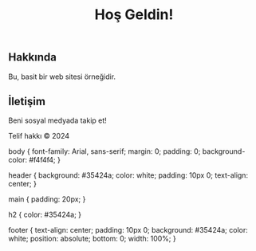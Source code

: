 <!DOCTYPE html>
<html lang="tr">
<head>
    <meta charset="UTF-8">
    <meta name="viewport" content="width=device-width, initial-scale=1.0">
    <title>Benim Web Sitem</title>
    <link rel="stylesheet" href="styles.css">
</head>
<body>
    <header>
        <h1>Hoş Geldin!</h1>
    </header>
    <main>
        <section>
            <h2>Hakkında</h2>
            <p>Bu, basit bir web sitesi örneğidir.</p>
        </section>
        <section>
            <h2>İletişim</h2>
            <p>Beni sosyal medyada takip et!</p>
        </section>
    </main>
    <footer>
        <p>Telif hakkı &copy; 2024</p>
    </footer>
</body>
</html>
body {
    font-family: Arial, sans-serif;
    margin: 0;
    padding: 0;
    background-color: #f4f4f4;
}

header {
    background: #35424a;
    color: white;
    padding: 10px 0;
    text-align: center;
}

main {
    padding: 20px;
}

h2 {
    color: #35424a;
}

footer {
    text-align: center;
    padding: 10px 0;
    background: #35424a;
    color: white;
    position: absolute;
    bottom: 0;
    width: 100%;
}
